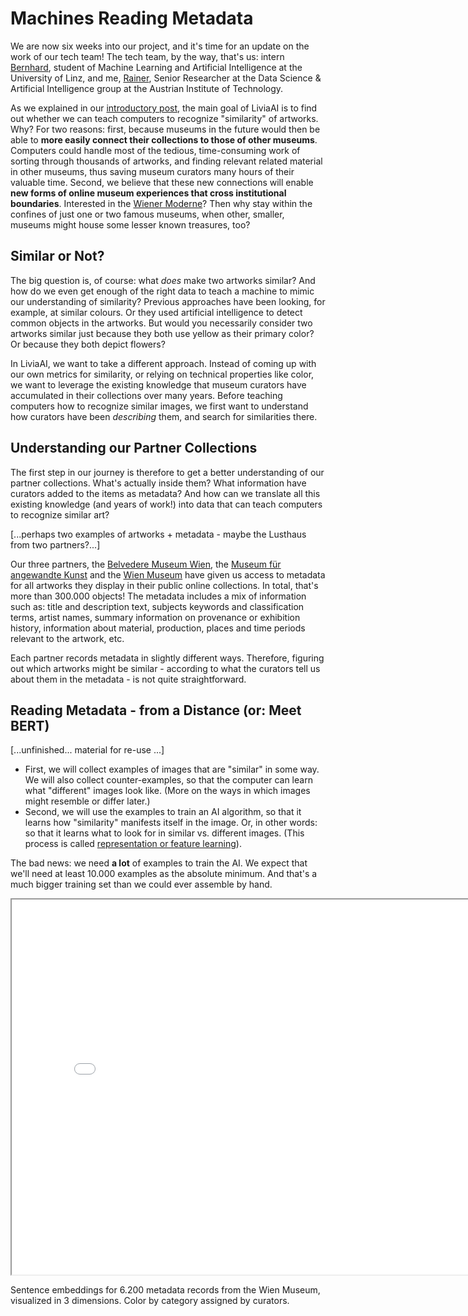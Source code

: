 # Machines Reading Metadata

We are now six weeks into our project, and it's time for an update on the work of our tech team! The tech team, by the way, that's us: intern [Bernhard](#), student of Machine Learning and Artificial Intelligence at the University of Linz, and me, [Rainer](#), Senior Researcher at the Data Science & Artificial Intelligence group at the Austrian Institute of Technology.

As we explained in our [introductory post](#), the main goal of LiviaAI is to find out whether we can teach computers to recognize "similarity" of artworks. Why? For two reasons: first, because museums in the future would then be able to __more easily connect their collections to those of other museums__. Computers could handle most of the tedious, time-consuming work of sorting through thousands of artworks, and finding relevant related material in other museums, thus saving museum curators many hours of their valuable time. Second, we believe that these new connections will enable __new forms of online museum experiences that cross institutional boundaries__. Interested in the [Wiener Moderne](https://en.wikipedia.org/wiki/Wiener_Moderne)? Then why stay within the confines of just one or two famous museums, when other, smaller, museums might house some lesser known treasures, too?

## Similar or Not?

The big question is, of course: what _does_ make two artworks similar? And how do we even get enough of the right data to teach a machine to mimic our understanding of similarity? Previous approaches have been looking, for example, at similar colours. Or they used artificial intelligence to detect common objects in the artworks. But would you necessarily consider two artworks similar just because they both use yellow as their primary color? Or because they both depict flowers?

In LiviaAI, we want to take a different approach. Instead of coming up with our own metrics for similarity, or relying on technical properties like color, we want to leverage the existing knowledge that museum curators have accumulated in their collections over many years. Before teaching computers how to recognize similar images, we first want to understand how curators have been _describing_ them, and search for similarities there. 

## Understanding our Partner Collections 

The first step in our journey is therefore to get a better understanding of our partner collections. What's actually inside them? What information have curators added to the items as metadata? And how can we translate all this existing knowledge (and years of work!) into data that can teach computers to recognize similar art?

[...perhaps two examples of artworks + metadata - maybe the Lusthaus from two partners?...]

Our three partners, the [Belvedere Museum Wien](https://www.belvedere.at/), the [Museum für angewandte Kunst](https://www.mak.at) and the [Wien Museum](https://www.wienmuseum.at/) have given us access to metadata for all artworks they display in their public online collections. In total, that's more than 300.000 objects! The metadata includes a mix of information such as: title and description text, subjects keywords and classification terms, artist names, summary information on provenance or exhibition history, information about material, production, places and time periods relevant to the artwork, etc.

Each partner records metadata in slightly different ways. Therefore, figuring out which artworks might be similar - according to what the curators tell us about them in the metadata - is not quite straightforward.

## Reading Metadata - from a Distance (or: Meet BERT)






[...unfinished... material for re-use ...]


- First, we will collect examples of images that are "similar" in some way. We will also collect counter-examples, so that the
  computer can learn what "different" images look like. (More on the ways in which images might resemble or differ later.) 
- Second, we will use the examples to train an AI algorithm, so that it learns how "similarity" manifests itself in the image. Or, 
  in other words: so that it learns what to look for in similar vs. different images. (This process is called 
  [representation or feature learning](https://en.wikipedia.org/wiki/Feature_learning)).

The bad news: we need __a lot__ of examples to train the AI. We expect that we'll need at least 10.000 examples as the absolute minimum. And that's a much bigger training set than we could ever assemble by hand.

<iframe 
  src="/embeds/blog/2022-04/embeddings-example.html"
  style="width:800px; height:600px;">
</iframe>

<span class="caption">Sentence embeddings for 6.200 metadata records from the Wien Museum, visualized in 3 dimensions. Color by category assigned by curators.</span>




